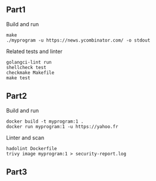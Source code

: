 ## Part1

Build and run
```shell
make
./myprogram -u https://news.ycombinator.com/ -o stdout
```

Related tests and linter
```shell
golangci-lint run
shellcheck test
checkmake Makefile
make test
```


## Part2

Build and run
```shell
docker build -t myprogram:1 .
docker run myprogram:1 -u https://yahoo.fr
```

Linter and scan
```shell
hadolint Dockerfile
trivy image myprogram:1 > security-report.log
```


## Part3

```
```
